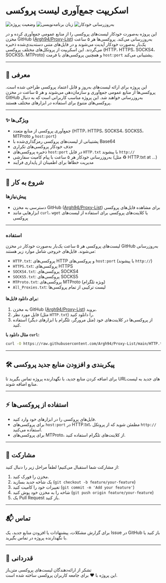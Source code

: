 # اسکریپت جمع‌آوری لیست پروکسی

![وضعیت پروژه](https://img.shields.io/badge/وضعیت-فعال-brightgreen)
![زبان برنامه‌نویسی](https://img.shields.io/badge/زبان-JavaScript-yellow)
![به‌روزرسانی خودکار](https://img.shields.io/badge/به%E2%80%8Cروزرسانی-هر%205%20ساعت-blue)

این پروژه به‌صورت خودکار لیست‌های پروکسی را از منابع عمومی جمع‌آوری کرده و در مخزن GitHub ([Argh94/Proxy-List](https://github.com/Argh94/Proxy-List)) به‌روزرسانی می‌کند. پروکسی‌ها هر ۵ ساعت یک‌بار به‌صورت خودکار آپدیت می‌شوند و در فایل‌های متنی دسته‌بندی‌شده ذخیره می‌گردند. این اسکریپت از پروتکل‌های مختلف پروکسی (HTTP، HTTPS، SOCKS4، SOCKS5، MTProto) و همچنین پروکسی‌های با فرمت `host:port` پشتیبانی می‌کند.

---

## 📖 معرفی

این پروژه برای ارائه لیست‌های به‌روز و قابل اعتماد پروکسی طراحی شده است. پروکسی‌ها از منابع عمومی جمع‌آوری و سازمان‌دهی می‌شوند و هر ۵ ساعت در مخزن GitHub به‌روزرسانی خواهند شد. این پروژه مناسب کاربرانی است که به دنبال پروکسی‌های متنوع برای استفاده در ابزارهای مختلف هستند.

---

### ✨ ویژگی‌ها

- جمع‌آوری پروکسی از منابع متعدد (HTTP، HTTPS، SOCKS4، SOCKS5، MTProto و `host:port`)
- پشتیبانی از لیست‌های پروکسی رمزگذاری‌شده با Base64
- حذف خودکار پروکسی‌های تکراری
- ذخیره پروکسی‌های `host:port` در فایل `HTTP.txt` با پیشوند `http://`
- به‌روزرسانی خودکار هر ۵ ساعت با پیام کامیت سفارشی (مثل ♻️ HTTP.txt at ...)
- مدیریت خطاها برای اطمینان از پایداری فرآیند

---

## 🚀 شروع به کار

### پیش‌نیازها

- دسترسی به مخزن GitHub ([Argh94/Proxy-List](https://github.com/Argh94/Proxy-List)) برای مشاهده فایل‌های پروکسی
- ابزارهایی مانند `curl`، `wget` یا کلاینت‌های پروکسی برای استفاده از لیست‌های پروکسی

---

### استفاده

لیست‌های پروکسی هر ۵ ساعت یک‌بار به‌صورت خودکار در مخزن GitHub به‌روزرسانی می‌شوند. فایل‌های خروجی شامل موارد زیر هستند:

- `HTTP.txt`: پروکسی‌های HTTP و پروکسی‌های `host:port` (با پیشوند `http://`)
- `HTTPS.txt`: پروکسی‌های HTTPS
- `SOCKS4.txt`: پروکسی‌های SOCKS4
- `SOCKS5.txt`: پروکسی‌های SOCKS5
- `MTProto.txt`: پروکسی‌های MTProto (ویژه تلگرام)
- `All_Proxies.txt`: لیست ترکیبی از تمام پروکسی‌ها

#### برای دانلود فایل‌ها:

1. به مخزن GitHub ([Argh94/Proxy-List](https://github.com/Argh94/Proxy-List)) بروید.
2. فایل مورد نظر (مثل `HTTP.txt`) را دانلود کنید.
3. از پروکسی‌ها در کلاینت‌های خود (مثل مرورگر، تلگرام یا ابزارهای دیگر) استفاده کنید.

**مثال دانلود با `curl`:**
```bash
curl -O https://raw.githubusercontent.com/Argh94/Proxy-List/main/HTTP.txt
```

---

## 🛠 پیکربندی و افزودن منابع جدید پروکسی

برای اضافه کردن منابع جدید، با نگهدارنده پروژه تماس بگیرید تا URLهای جدید به لیست منابع اضافه شوند.

---

## ⚡ استفاده از پروکسی‌ها

- فایل‌های پروکسی را در ابزارهای خود وارد کنید.
- برای پروکسی‌های `host:port` در HTTP.txt، مطمئن شوید که از پروتکل `http://` استفاده می‌کنید.
- برای پروکسی‌های MTProto، از کلاینت‌های تلگرام استفاده کنید.

---

## 🤝 مشارکت

از مشارکت شما استقبال می‌کنیم! لطفاً مراحل زیر را دنبال کنید:

1. مخزن را فورک کنید.
2. یک شاخه جدید بسازید (`git checkout -b feature/your-feature`)
3. تغییرات خود را کامیت کنید (`git commit -m 'Add your feature'`)
4. شاخه را به مخزن خود پوش کنید (`git push origin feature/your-feature`)
5. یک Pull Request باز کنید.

---

## 📬 تماس

برای گزارش مشکلات، پیشنهادات یا افزودن منابع جدید، یک Issue در GitHub باز کنید یا با نگهدارنده پروژه در تماس بگیرید.

---

## 🙏 قدردانی

تشکر از ارائه‌دهندگان لیست‌های پروکسی متن‌باز  
این پروژه با ❤️ برای جامعه کاربران پروکسی ساخته شده است.
